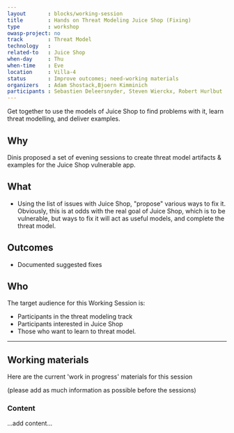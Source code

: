 ```yaml
---
layout       : blocks/working-session
title        : Hands on Threat Modeling Juice Shop (Fixing)
type         : workshop
owasp-project: no
track        : Threat Model
technology   :
related-to   : Juice Shop
when-day     : Thu
when-time    : Eve
location     : Villa-4
status       : Improve outcomes; need-working materials
organizers   : Adam Shostack,Bjoern Kimminich
participants : Sebastien Deleersnyder, Steven Wierckx, Robert Hurlbut
---
```


Get together to use the models of Juice Shop to find problems with it, learn threat modelling, and deliver examples.

## Why

Dinis proposed a set of evening sessions to create threat model artifacts & examples for the Juice Shop vulnerable app.

## What

- Using the list of issues with Juice Shop, "propose" various ways to fix it.  Obviously, this is at odds with the real goal of Juice Shop, which is to be vulnerable, but ways to fix it will act as useful models, and complete the threat model.

## Outcomes

- Documented suggested fixes

## Who

The target audience for this Working Session is:

- Participants in the threat modeling track
- Participants interested in Juice Shop
- Those who want to learn to threat model.

--- 

## Working materials

Here are the current 'work in progress' materials for this session 

(please add as much information as possible before the sessions)

### Content

...add content...

